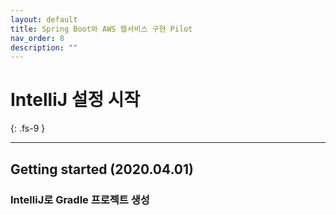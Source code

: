 ```yaml
---
layout: default
title: Spring Boot와 AWS 웹서비스 구현 Pilot
nav_order: 8
description: ""
---
```


# IntelliJ 설정 시작
{: .fs-9 }

---

## Getting started (2020.04.01)

### IntelliJ로 Gradle 프로젝트 생성
